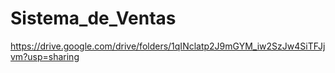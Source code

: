 # Sistema_de_Ventas

https://drive.google.com/drive/folders/1qINclatp2J9mGYM_iw2SzJw4SiTFJjvm?usp=sharing
